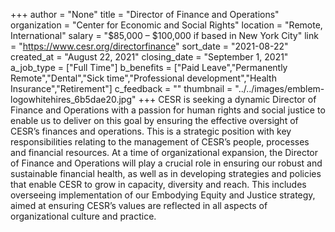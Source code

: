 +++
author = "None"
title = "Director of Finance and Operations"
organization = "Center for Economic and Social Rights"
location = "Remote, International"
salary = "$85,000 – $100,000 if based in New York City"
link = "https://www.cesr.org/directorfinance"
sort_date = "2021-08-22"
created_at = "August 22, 2021"
closing_date = "September 1, 2021"
a_job_type = ["Full Time"]
b_benefits = ["Paid Leave","Permanently Remote","Dental","Sick time","Professional development","Health Insurance","Retirement"]
c_feedback = ""
thumbnail = "../../images/emblem-logowhitehires_6b5dae20.jpg"
+++
CESR is seeking a dynamic Director of Finance and Operations with a passion for human rights and social justice to enable us to deliver on this goal by ensuring the effective oversight of CESR’s finances and operations. This is a strategic position with key responsibilities relating to the management of CESR’s people, processes and financial resources.  At a time of organizational expansion, the Director of Finance and Operations will play a crucial role in ensuring our robust and sustainable financial health, as well as in developing strategies and policies that enable CESR to grow in capacity, diversity and reach. This includes overseeing implementation of our Embodying Equity and Justice strategy, aimed at ensuring CESR’s values are reflected in all aspects of organizational culture and practice. 